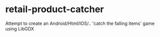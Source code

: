 # retail-product-catcher
Attempt to create an Android/Html/IOS/.. 'catch the falling items' game using LibGDX
